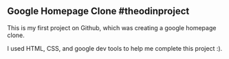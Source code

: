 ## **Google Homepage Clone #theodinproject**

This is my first project on Github, which was creating a google homepage clone. 

I used HTML, CSS, and google dev tools to help me complete this project :).
